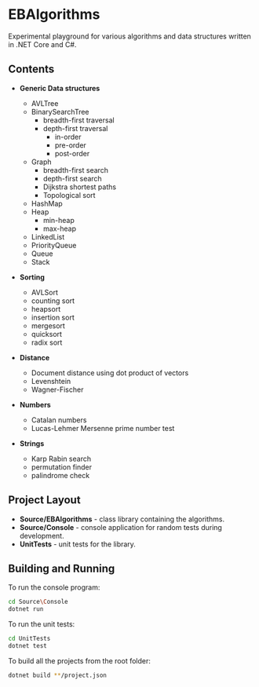 # EBAlgorithms

Experimental playground for various algorithms and data structures written in .NET Core and C#.

## Contents

* **Generic Data structures**
  * AVLTree
  * BinarySearchTree 
    * breadth-first traversal
	* depth-first traversal
	  * in-order
	  * pre-order
	  * post-order
  * Graph
    * breadth-first search
	* depth-first search
	* Dijkstra shortest paths
	* Topological sort
  * HashMap
  * Heap
    * min-heap
	* max-heap
  * LinkedList
  * PriorityQueue
  * Queue
  * Stack

* **Sorting** 
  * AVLSort
  * counting sort
  * heapsort
  * insertion sort
  * mergesort
  * quicksort
  * radix sort

* **Distance** 
  * Document distance using dot product of vectors
  * Levenshtein
  * Wagner-Fischer

* **Numbers** 
  * Catalan numbers
  * Lucas-Lehmer Mersenne prime number test

* **Strings** 
  * Karp Rabin search
  * permutation finder
  * palindrome check

## Project Layout

- **Source/EBAlgorithms** - class library containing the algorithms.
- **Source/Console** - console application for random tests during development.
- **UnitTests** - unit tests for the library.

## Building and Running

To run the console program:

```Bash
cd Source\Console
dotnet run
```

To run the unit tests:

```Bash
cd UnitTests
dotnet test
```

To build all the projects from the root folder:

```Bash
dotnet build **/project.json
```
